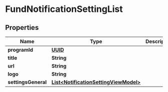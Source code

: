 
# FundNotificationSettingList

## Properties
Name | Type | Description | Notes
------------ | ------------- | ------------- | -------------
**programId** | [**UUID**](UUID.md) |  |  [optional]
**title** | **String** |  |  [optional]
**url** | **String** |  |  [optional]
**logo** | **String** |  |  [optional]
**settingsGeneral** | [**List&lt;NotificationSettingViewModel&gt;**](NotificationSettingViewModel.md) |  |  [optional]



